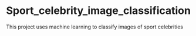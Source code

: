 # Sport_celebrity_image_classification
This project uses machine learning to classify images of sport celebrities
